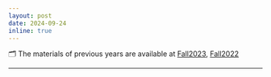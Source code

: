 ```yaml
---
layout: post 
date: 2024-09-24
inline: true 
--- 
```


🗂️ The materials of previous years are available at [Fall2023](https://stoch-sut.github.io/Fall2023), [Fall2022](https://stoch-sut.github.io/Fall2022)

---
